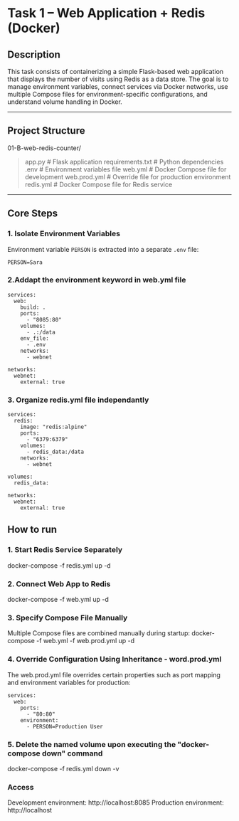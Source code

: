 # Task 1 – Web Application + Redis (Docker)

## Description

This task consists of containerizing a simple Flask-based web application that displays the number of visits using Redis as a data store. The goal is to manage environment variables, connect services via Docker networks, use multiple Compose files for environment-specific configurations, and understand volume handling in Docker.

---

## Project Structure

01-B-web-redis-counter/
> app.py # Flask application
> requirements.txt # Python dependencies
> .env # Environment variables file
> web.yml # Docker Compose file for development
> web.prod.yml # Override file for production environment
> redis.yml # Docker Compose file for Redis service


---

## Core Steps

### 1. Isolate Environment Variables
Environment variable `PERSON` is extracted into a separate `.env` file:
```dotenv
PERSON=Sara
```
### 2.Addapt the environment keyword in web.yml file 
```dotenv
services:
  web:
    build: .
    ports:
      - "8085:80"
    volumes:
      - .:/data
    env_file:
      - .env  
    networks:
      - webnet

networks:
  webnet:
    external: true
```

### 3. Organize redis.yml file independantly
```dotenv
services:
  redis:
    image: "redis:alpine"
    ports:
      - "6379:6379"
    volumes:
      - redis_data:/data
    networks:
      - webnet

volumes:
  redis_data:

networks:
  webnet:
    external: true
```

## How to run

### 1. Start Redis Service Separately
docker-compose -f redis.yml up -d

### 2. Connect Web App to Redis
docker-compose -f web.yml up -d

### 3. Specify Compose File Manually
Multiple Compose files are combined manually during startup:
docker-compose -f web.yml -f web.prod.yml up -d

### 4. Override Configuration Using Inheritance - word.prod.yml
The web.prod.yml file overrides certain properties such as port mapping and environment variables for production:
```dotenv
services:
  web:
    ports:
      - "80:80"
    environment:
      - PERSON=Production User
```

### 5. Delete the named volume upon executing the "docker-compose down" command
docker-compose -f redis.yml down -v


### Access

Development environment: http://localhost:8085
Production environment: http://localhost













